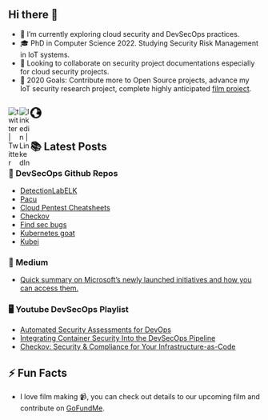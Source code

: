 ## Hi there 👋  

- 🌱 I’m currently exploring cloud security and DevSecOps practices.
- 🎓 PhD in Computer Science 2022. Studying Security Risk Management in IoT systems.
- 👯 Looking to collaborate on security project documentations especially for cloud security projects.
- 🌠 2020 Goals: Contribute more to Open Source projects, advance my IoT security research project, complete highly anticipated [film project](https://www.gofundme.com/f/the-hail-mary-feature-film).

<!--### 📫 Connect with me: -->
##
[<img align="left" alt="twitter | Twitter" width="22px" src="https://cdn.jsdelivr.net/npm/simple-icons@v3/icons/twitter.svg" />][twitter]
[<img align="left" alt="linkedin | LinkedIn" width="22px" src="https://cdn.jsdelivr.net/npm/simple-icons@v3/icons/linkedin.svg" />][linkedin]
[<img align="left" alt="project" width="22px" src="https://raw.githubusercontent.com/iconic/open-iconic/master/svg/globe.svg" />][project]
<br />
<br />

[project]: https://amefonaffia.github.io
[linkedin]: https://www.linkedin.com/in/abasi-amefon-affia/
[twitter]: https://twitter.com/amy_qb

##
## 📚 Latest Posts
### 🔭 DevSecOps Github Repos
- [DetectionLabELK](https://github.com/cyberdefenders/DetectionLabELK)
- [Pacu](https://github.com/RhinoSecurityLabs/pacu)
- [Cloud Pentest Cheatsheets](https://github.com/dafthack/CloudPentestCheatsheets)
- [Checkov](https://github.com/bridgecrewio/checkov)
- [Find sec bugs](https://github.com/find-sec-bugs/find-sec-bugs)
- [Kubernetes goat](https://github.com/madhuakula/kubernetes-goat)
- [Kubei](https://github.com/Portshift/kubei)

### 📝 Medium

<!-- BLOG-POST-LIST:START -->
- [Quick summary on Microsoft’s newly launched initiatives and how you can access them.](https://medium.com/@amefonaffia/quick-summary-on-microsofts-newly-launched-initiatives-and-how-you-can-access-them-68f83e93ff6d?source=rss-927b97076851------2)
<!-- BLOG-POST-LIST:END -->

### 🖥️ Youtube DevSecOps Playlist

<!-- YOUTUBE:START -->
- [Automated Security Assessments for DevOps](https://www.youtube.com/watch?v=nrDM4smetVs)
- [Integrating Container Security Into the DevSecOps Pipeline](https://www.youtube.com/watch?v=4Jd28k3mjrk)
- [Checkov: Security & Compliance for Your Infrastructure-as-Code](https://www.youtube.com/watch?v=n5EdM-e-9DU)
<!-- YOUTUBE:END -->

## ⚡ Fun Facts
- I love film making 📹, you can check out details to our upcoming film and contribute on [GoFundMe](https://www.gofundme.com/f/the-hail-mary-feature-film).

<!-- <br />
<img align="left" alt="amefonaffia's Github Stats" src="https://github-readme-stats.vercel.app/api?username=amefonaffia&show_icons=true&hide_border=true&theme=tokyonight&count_private=true" />


**amefonaffia/amefonaffia** is a ✨ _special_ ✨ repository because its `README.md` (this file) appears on your GitHub profile.

Here are some ideas to get you started:

- 🔭 I’m currently working on ...
- 🌱 I’m currently learning ...
- 👯 I’m looking to collaborate on ...
- 🤔 I’m looking for help with ...
- 💬 Ask me about ...
- 📫 How to reach me: ...
- 😄 Pronouns: ...

-->
